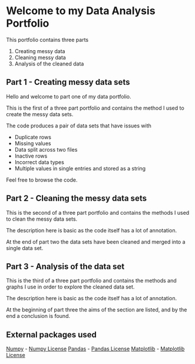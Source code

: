 # Welcome to my Data Analysis Portfolio

This portfolio contains three parts
1. Creating messy data
2. Cleaning messy data
3. Analysis of the cleaned data


## Part 1 - Creating messy data sets

Hello and welcome to part one of my data portfolio.

This is the first of a three part portfolio and contains the method I used to create the messy data sets.

The code produces a pair of data sets that have issues with 
- Duplicate rows
- Missing values
- Data split across two files
- Inactive rows
- Incorrect data types
- Multiple values in single entries and stored as a string

Feel free to browse the code.


## Part 2 - Cleaning the messy data sets

This is the second of a three part portfolio and contains the methods I used to clean the messy data sets.

The description here is basic as the code itself has a lot of annotation.

At the end of part two the data sets have been cleaned and merged into a single data set.


## Part 3 - Analysis of the data set

This is the third of a three part portfolio and contains the methods and graphs I use in order to explore the cleaned data set.

The description here is basic as the code itself has a lot of annotation.

At the beginning of part three the aims of the section are listed, and by the end a conclusion is found.


## External packages used
[Numpy](https://numpy.org/) - [Numpy License](https://numpy.org/license.html#license)
[Pandas](https://pandas.pydata.org/) - [Pandas License](https://pandas.pydata.org/docs/getting_started/overview.html?highlight=license#license)
[Matplotlib](https://matplotlib.org/) - [Matplotlib License](https://matplotlib.org/users/license.html)

